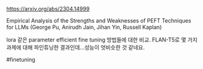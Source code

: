 https://arxiv.org/abs/2304.14999

Empirical Analysis of the Strengths and Weaknesses of PEFT Techniques for LLMs (George Pu, Anirudh Jain, Jihan Yin, Russell Kaplan)

lora 같은 parameter efficient fine tuning 방법들에 대한 비교. FLAN-T5로 몇 가지 과제에 대해 파인튜닝한 결과인데...성능이 엇비슷한 것 같네요.

#finetuning 